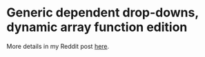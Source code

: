 # Generic dependent drop-downs, dynamic array function edition

More details in my Reddit post [here](https://redd.it/kqcrd8).
